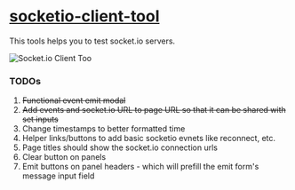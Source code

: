 # [socketio-client-tool](http://amritb.github.io/socketio-client-tool/)
This tools helps you to test socket.io servers.

<img src="http://amritb.github.io/socketio-client-tool/screenshot.png" alt="Socket.io Client Too"></img>

### TODOs
1. ~~Functional event emit modal~~
2. ~~Add events and socket.io URL to page URL so that it can be shared with set inputs~~
3. Change timestamps to better formatted time
3. Helper links/buttons to add basic socketio evnets like reconnect, etc.
4. Page titles should show the socket.io connection urls
3. Clear button on panels
4. Emit buttons on panel headers - which will prefill the emit form's message input field
